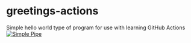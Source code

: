 # greetings-actions
Simple hello world type of program for use with learning GitHub Actions
[![Simple Pipe](https://github.com/cullenburton/greetings-actions/actions/workflows/simple-pipe.yml/badge.svg?event=check_run)](https://github.com/cullenburton/greetings-actions/actions/workflows/simple-pipe.yml)

